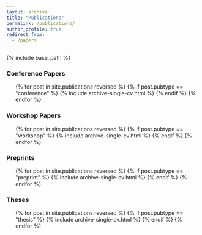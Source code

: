 ```yaml
---
layout: archive
title: "Publications"
permalink: /publications/
author_profile: true
redirect_from:
  - /papers
---
```


{% include base_path %}

### Conference Papers

  <ul style="list-style: none;">
  {% for post in site.publications reversed %}
    {% if post.pubtype == "conference" %}
       {% include archive-single-cv.html %}
    {% endif %}
  {% endfor %}</ul>
  
### Workshop Papers

  <ul style="list-style: none;">
  {% for post in site.publications reversed %}
    {% if post.pubtype == "workshop" %}
       {% include archive-single-cv.html %}
    {% endif %}
  {% endfor %}</ul>
  
### Preprints

  <ul style="list-style: none;">
  {% for post in site.publications reversed %}
    {% if post.pubtype == "preprint" %}
       {% include archive-single-cv.html %}
    {% endif %}
  {% endfor %}</ul>

### Theses

  <ul style="list-style: none;">
  {% for post in site.publications reversed %}
    {% if post.pubtype == "thesis" %}
       {% include archive-single-cv.html %}
    {% endif %}
  {% endfor %}</ul>

